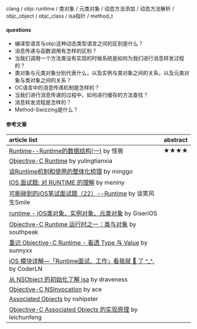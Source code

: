 clang / objc runtime / 类对象 / 元类对象 / 动态方法添加 / 动态方法解析 / objc_object / objc_class / isa指针 / method_t

#### questions
- 编译型语言与objc这种动态类型语言之间的区别是什么？
- 消息传递与函数调用有怎样的区别？
- 当我们调用一个方法类没有实现的时候系统是如何为我们进行消息转发过程的？
- 类对象与元类对象分别代表什么，以及实例与类对象之间的关系，以及元类对象与类对象之间的关系？
- OC语言中的消息传递机制是怎样的？
- 当我们进行消息传递的过程中，如何进行缓存的方法查找？
- 消息转发流程是怎样的？
- Method-Swizzing是什么？

#### 参考文章
article list | abstract
:-- | :--:
[Runtime--Runtime的数据结构(一)](https://xiaopengmonsters.github.io/2017/08/16/Runtime--%E7%B1%BB%E5%AF%B9%E8%B1%A1%E4%B8%8E%E5%85%83%E7%B1%BB%E5%AF%B9%E8%B1%A1/) by 怪兽 | ★★★★ |
[Objective-C Runtime](http://yulingtianxia.com/blog/2014/11/05/objective-c-runtime/) by yulingtianxia |
[谈Runtime机制和使用的整体化梳理](https://www.jianshu.com/p/8916ad5662a2) by minggo |
[IOS 面试题: 对 RUNTIME 的理解](https://meniny.cn/posts/iOS_knowledge_018/) by meniny |
[可能碰到的iOS笔试面试题（22）--Runtime](https://www.jianshu.com/p/82860fd8222c) by 谈笑风生Smile |
[runtime - iOS类对象、实例对象、元类对象](https://www.jianshu.com/p/40c0ca04fb20) by GiseriOS |
[Objective-C Runtime 运行时之一：类与对象](http://southpeak.github.io/2014/10/25/objective-c-runtime-1/) by southpeak |
[重识 Objective-C Runtime - 看透 Type 与 Value](http://blog.sunnyxx.com/2016/08/13/reunderstanding-runtime-1/) by sunnyxx |
[iOS 模块详解—「Runtime面试、工作」看我就 🐒 了 ^_^.](https://juejin.im/entry/590832eb5c497d00584ddcb7) by CoderLN |
[从 NSObject 的初始化了解 isa](https://draveness.me/isa) by draveness |
[Objective-C NSInvocation](https://ace.re/2017/objective-c-nsinvocation.html) by ace |
[Associated Objects](https://nshipster.cn/associated-objects/) by nshipster |
[Objective-C Associated Objects 的实现原理](http://blog.leichunfeng.com/blog/2015/06/26/objective-c-associated-objects-implementation-principle/) by leichunfeng |